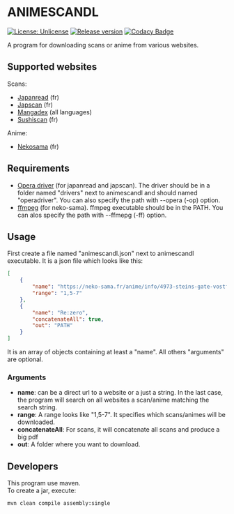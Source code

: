 # ANIMESCANDL

[![License: Unlicense](https://img.shields.io/badge/license-Unlicense-green.svg)](LICENSE "License")
[![Release version](https://img.shields.io/github/v/release/PoulpoGaz/animescandl?color=blue&label=Download)](#release-files "Release")
[![Codacy Badge](https://app.codacy.com/project/badge/Grade/96de2ef606fe4821a6bba38d7c0dcf7a)](https://www.codacy.com/gh/PoulpoGaz/animescandl/dashboard?utm_source=github.com&amp;utm_medium=referral&amp;utm_content=PoulpoGaz/animescandl&amp;utm_campaign=Badge_Grade)

A program for downloading scans or anime from various websites.

## Supported websites

Scans:
  * [Japanread](https://www.japanread.cc) (fr)
  * [Japscan](https://www.japscan.ws) (fr)
  * [Mangadex](https://mangadex.org) (all languages)
  * [Sushiscan](https://sushi-scan.su) (fr)

Anime:
*  [Nekosama](https://neko-sama.fr) (fr)

## Requirements

  * [Opera driver](https://github.com/operasoftware/operachromiumdriver) (for japanread and japscan).
    The driver should be in a folder named "drivers" next to animescandl and should named "operadriver". 
    You can also specify the path with --opera (-op) option.
  * [ffmpeg](https://ffmpeg.org/download.html) (for neko-sama).
    ffmpeg executable should be in the PATH. You can alos specify the path with --ffmepg (-ff) option.

## Usage

First create a file named "animescandl.json" next to animescandl executable.
It is a json file which looks like this:

```json
[
    {
        "name": "https://neko-sama.fr/anime/info/4973-steins-gate-vostfr",
        "range": "1,5-7"
    },
    {
        "name": "Re:zero",
        "concatenateAll": true,
        "out": "PATH"
    }
]
```

It is an array of objects containing at least a "name". All others "arguments" are optional.

### Arguments

  * <strong>name</strong>: can be a direct url to a website or a just a string. 
    In the last case, the program will search on all websites a scan/anime matching 
    the search string.
  * <strong>range</strong>: A range looks like "1,5-7". It specifies which scans/animes
    will be downloaded.
  * <strong>concatenateAll</strong>: For scans, it will concatenate all scans and produce a big pdf
  * <strong>out</strong>: A folder where you want to download.

## Developers

This program use maven.<br>
To create a jar, execute:
```bash
mvn clean compile assembly:single
```